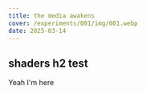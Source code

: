 ```yaml
---
title: the media awakens
cover: /experiments/001/img/001.webp
date: 2025-03-14
---
```


## shaders h2 test
Yeah I'm here
